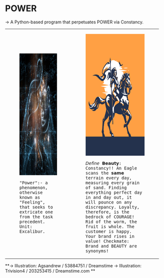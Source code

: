 # POWER
-> A Python-based program that perpetuates POWER via Constancy. 
<table>
    <tr>
        <td>
            <div>
            <kbd>
            <figure>
            <img alt="POWER" src="https://github.com/salmanshuaib/POWER/blob/main/%2B8_WORK/0%20dreamstime_s_53884751.jpg"  width="300" height="400"/>
            <p>"Power":- a phenomenon, otherwise known as "Feeling", that seeks to extricate one from the task precedent. Unit: Excalibur.</p>
            </figure>
            </kbd>
            </div>
        </td>
        <td>
            <div>
            <kbd>
            <figure>
            <img alt="Constancy" src="https://github.com/salmanshuaib/POWER/blob/main/%2B8_WORK/00%20dreamstime_s_203253415.jpg"  width="300" height="400" style="text-align: right;"/>
            <p>𝘋𝘦𝘧𝘪𝘯𝘦 𝗕𝗲𝗮𝘂𝘁𝘆: Constancy!! An Eagle scans the 𝘀𝗮𝗺𝗲 terrain every day, measuring every grain of sand. Finding everything perfect day in and day out, it will pounce on any discrepancy. Loyalty, therefore, is the bedrock of COURAGE! Rid of the worm, the fruit is whole. The customer is happy. Your brand rises in value! Checkmate: Brand and BEAUTY are synonyms!</p>
            </figure>
            </kbd>
            </div>
        </td>
    </tr>
</table>
**-> ⁣Illustration:
Agsandrew / 53884751 / Dreamstime⁣
-> Illustration:
Trivision4 / 203253415 / Dreamstime.com
**